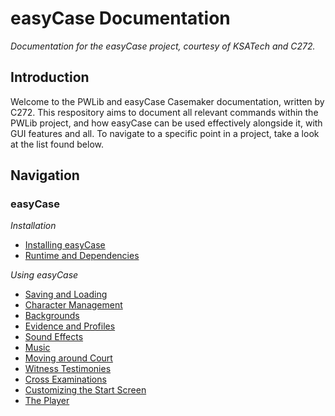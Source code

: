 # easyCase Documentation
*Documentation for the easyCase project, courtesy of KSATech and C272.*

## Introduction
Welcome to the PWLib and easyCase Casemaker documentation, written by C272. This respository aims to document all relevant commands within the PWLib project, and how easyCase can be used effectively alongside it, with GUI features and all. To navigate to a specific point in a project, take a look at the list found below.

## Navigation
### easyCase
*Installation*
- [Installing easyCase](http://github.com/c272/easycase-docs/wiki/installing-easycase)
- [Runtime and Dependencies](http://github.com/c272/easycase-docs/wiki/runtime-and-dependencies)

*Using easyCase*
- [Saving and Loading](https://github.com/c272/easycase-docs/wiki/Saving-and-Loading)
- [Character Management]()
- [Backgrounds]()
- [Evidence and Profiles]()
- [Sound Effects]()
- [Music]()
- [Moving around Court]()
- [Witness Testimonies]()
- [Cross Examinations]()
- [Customizing the Start Screen]()
- [The Player]()
